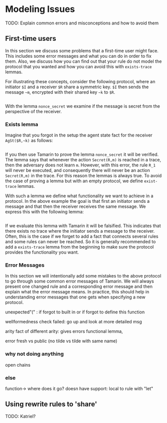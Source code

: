 Modeling Issues
===============

TODO: Explain common errors and misconceptions and how to avoid them

First-time users
----------------
In this section we discuss some problems that a first-time user might face.
This includes some error messages and what you can do in order to fix them. 
Also, we discuss how you can find out that your rule do not model the protocol
that you wanted and how you can avoid this with `exists-trace` lemmas.

For illustrating these concepts, consider the following protocol, where an
initiator `$I` and a receiver `$R` share a symmetric key. `$I` then sends the
message `~m`, encrypted with their shared key `~k` to `$R`.

~~~~ {.tamarin slice="code/FirstTimeUser.spthy" lower=12 upper=33}
~~~~

With the lemma `nonce_secret` we examine if the message is secret from the
perspective of the receiver.


### Exists lemma ### 
Imagine that you forgot in the setup the agent state fact for the receiver
`AgSt($R,~k)` as follows:

~~~~ {.tamarin slice="code/FirstTimeUser_Error1.spthy" lower=16 upper=20}
~~~~

If you then use Tamarin to prove the lemma `nonce_secret` it will be verified.
The lemma says that whenever the action `Secret(R,m)` is reached in a trace,
then the adversary does not learn `m`. However, with this error, the rule `R_1`
will never be executed, and consequently there will never be an action 
`Secret(R,m)` in the trace. For this reason the lemmas is always true.
To avoid the case of proving a lemma but with an empty protocol, we define
`exist-trace` lemmas.

With such a lemma we define what functionality we want to achieve in a protocol.
In the above example the goal is that first an initiator sends a message and 
that then the receiver receives the same message. 
We express this with the following lemma:

~~~~ {.tamarin slice="code/FirstTimeUser.spthy" lower=34 upper=38}
~~~~

If we evaluate this lemma with Tamarin it will be falsified. This indicates
that there exists no trace where the initiator sends a message to the receiver.
Often, this is the case if we forget to add a fact that connects several rules 
and some rules can never be reached. 
So it is generally recommended to add a `exists-trace` lemma from the beginning
to make sure the protocol provides the functionality you want.

### Error Messages ###
In this section we will intentionally add some mistakes to the above protocol 
to go through some common error messages of Tamarin.
We will always present one changed rule and a corresponding error message and 
then explain what the error message means. 
In practice, this should help in understanding error messages that one gets
when specifying a new protocol.








unexpected"(" : if 
	forgot to built in or if 
	forgot to define this function

wellformedness check failed: go up and look at more detailed msg

arity
fact of different arity: gives errors
functional lemma,


error fresh vs public (no tilde vs tilde with same name)

### why not doing anything ###
open chains


### else ###
function-> where does it go? doesn have support:
local to rule with "let"

 






Using rewrite rules to 'share'
------------------------------

TODO: Katriel?
